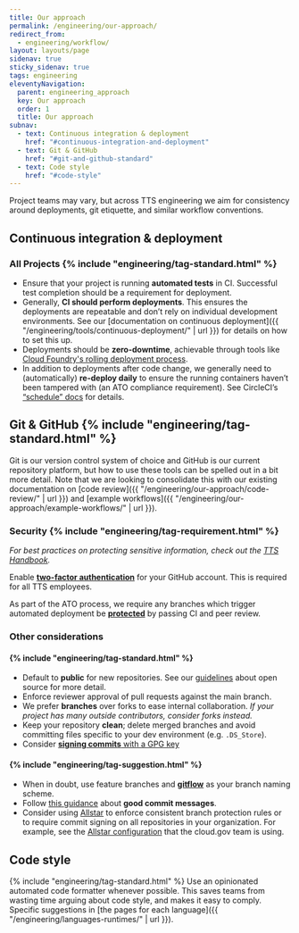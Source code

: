 ```yaml
---
title: Our approach
permalink: /engineering/our-approach/
redirect_from:
  - engineering/workflow/
layout: layouts/page
sidenav: true
sticky_sidenav: true
tags: engineering
eleventyNavigation:
  parent: engineering_approach
  key: Our approach
  order: 1
  title: Our approach
subnav:
  - text: Continuous integration & deployment
    href: "#continuous-integration-and-deployment"
  - text: Git & GitHub
    href: "#git-and-github-standard"
  - text: Code style
    href: "#code-style"
---
```


Project teams may vary, but across TTS engineering we aim for consistency around deployments, git etiquette, and similar workflow conventions.

## Continuous integration & deployment

### All Projects {% include "engineering/tag-standard.html" %}

- Ensure that your project is running **automated tests** in CI. Successful test completion should be a requirement for deployment.
- Generally, **CI should perform deployments**. This ensures the deployments are repeatable and don’t rely on individual development environments. See our [documentation on continuous deployment]({{ "/engineering/tools/continuous-deployment/" | url }}) for details on how to set this up.
- Deployments should be **zero-downtime**, achievable through tools like [Cloud Foundry's rolling deployment process](https://docs.cloudfoundry.org/devguide/deploy-apps/rolling-deploy.html).
- In addition to deployments after code change, we generally need to (automatically) **re-deploy daily** to ensure the running containers haven’t been tampered with (an ATO compliance requirement). See CircleCI’s [“schedule” docs](https://circleci.com/docs/2.0/configuration-reference/#schedule) for details.

## Git & GitHub {% include "engineering/tag-standard.html" %}
Git is our version control system of choice and GitHub is our current repository platform, but how to use these tools can be spelled out in a bit more detail. Note that we are looking to consolidate this with our existing documentation on [code review]({{ "/engineering/our-approach/code-review/" | url }}) and [example workflows]({{ "/engineering/our-approach/example-workflows/" | url }}).

### Security {% include "engineering/tag-requirement.html" %}
_For best practices on protecting sensitive information, check out the [TTS Handbook](https://handbook.tts.gsa.gov/sensitive-information/#protecting-tts-systems)._

Enable [**two-factor authentication**](https://help.github.com/articles/about-two-factor-authentication/) for your GitHub account. This is required for all TTS employees.

As part of the ATO process, we require any branches which trigger automated deployment be [**protected**](https://help.github.com/articles/about-protected-branches/) by passing CI and peer review.

### Other considerations

#### {% include "engineering/tag-standard.html" %}
* Default to **public** for new repositories. See our [guidelines](https://github.com/18F/open-source-policy/blob/master/practice.md) about open source for more detail.
* Enforce reviewer approval of pull requests against the main branch.
* We prefer **branches** over forks to ease internal collaboration. *If your project has many outside contributors, consider forks instead.*
* Keep your repository **clean**; delete merged branches and avoid committing files specific to your dev environment (e.g. `.DS_Store`).
* Consider [**signing commits** with a GPG key](https://help.github.com/articles/signing-commits-with-gpg/)


#### {% include "engineering/tag-suggestion.html" %}
* When in doubt, use feature branches and [**gitflow**](http://nvie.com/posts/a-successful-git-branching-model/) as your branch naming scheme.
* Follow [this guidance](http://tbaggery.com/2008/04/19/a-note-about-git-commit-messages.html) about **good commit messages**.
* Consider using [Allstar](https://github.com/ossf/allstar) to enforce consistent branch protection rules or to require commit signing on all repositories in your organization. For example, see the [Allstar configuration](https://github.com/cloud-gov/.allstar) that the cloud.gov team is using.

## Code style

{% include "engineering/tag-standard.html" %} Use an opinionated automated code formatter whenever possible. This saves teams from wasting time arguing about code style, and makes it easy to comply. Specific suggestions in [the pages for each language]({{ "/engineering/languages-runtimes/" | url }}).
